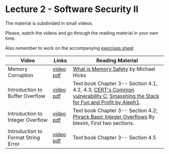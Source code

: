 # Lecture 2 - Software Security II

The material is subdivided in small videos.

Please, watch the videos and go through the reading material in your own time.

Also remember to work on the accompanying [exercises sheet](../exercises/EXERCISE2.html)

| Video                   | Links                     |        Reading Material                                                                                                                                                                                      |
|-------------------------|---------------------------|----------------------------------------------------------------------------------------------------------------------------------------------------------------------------------------------|
| Memory Corruption | [video](https://web.microsoftstream.com/video/e7ee6dfd-dc4b-4400-bf9c-4a5c2dfcb894) [pdf](../slides/coms20012-week2-software-vulnerabilities.pdf) | [What is Memory Safety](http://www.pl-enthusiast.net/2014/07/21/memory-safety/) by Michael Hicks |
| Introduction to Buffer Overflow | [video](https://web.microsoftstream.com/video/1e4ea5e7-0e52-4f06-a8cc-a2ce071b7a8f) [pdf](../slides/coms20012-week2-buffer-overflow.pdf) | Text book Chapter 3-- Section 4.1, 4.2, 4.3; [CERT's Common vulnerability C](https://security.web.cern.ch/recommendations/en/codetools/c.shtml); [Smasshing the Stack for Fun and Profit by Aleph1](http://phrack.org/issues/49/14.html).|
| Introduction to Integer Overflow | [video](https://web.microsoftstream.com/video/3ca76dea-0a3a-4e2a-98ac-78b92b91f268) [pdf](../slides/coms20012-week2-integer-overflow.pdf) | Text book Chapter 3-- Section 4.2; [Phrack Basic Integer Overflows](http://phrack.org/issues/60/10.html) By blexim, First two sections.|
| Introduction to Format String Error | [video](https://web.microsoftstream.com/video/bde13bec-6dc9-421f-a472-f5845bbf63ae) [pdf](../slides/coms20012-week2-format-strings.pdf) | Text book Chapter 3-- Section 4.5|

